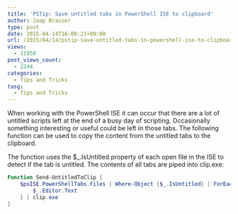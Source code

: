 ```yaml
---
title: 'PSTip: Save untitled tabs in PowerShell ISE to clipboard'
author: Jaap Brasser
type: post
date: 2015-04-14T16:00:21+00:00
url: /2015/04/14/pstip-save-untitled-tabs-in-powershell-ise-to-clipboard/
views:
  - 11950
post_views_count:
  - 2244
categories:
  - Tips and Tricks
tasg:
  - Tips and Tricks
---
```

When working with the PowerShell ISE it can occur that there are a lot of untitled scripts left at the end of a busy day of scripting. Occasionally something interesting or useful could be left in those tabs. The following function can be used to copy the content from the untitled tabs to the clipboard.

The function uses the $_.IsUntitled property of each open file in the ISE to detect if the tab is untitled. The contents of all tabs are piped into clip.exe:

```powershell
Function Send-UntitledToClip {
    $psISE.PowerShellTabs.Files | Where-Object {$_.IsUntitled} | ForEach-Object {
        $_.Editor.Text
    } | clip.exe
} 
```
